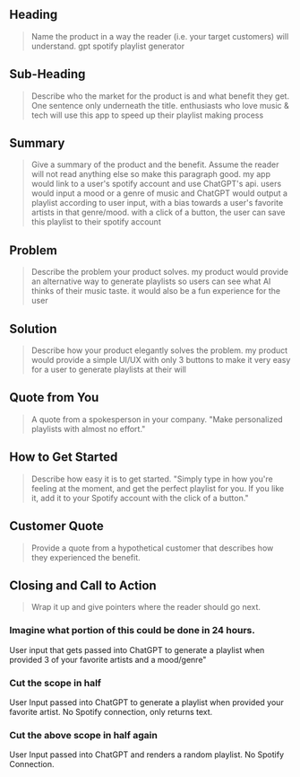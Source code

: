 ## Heading

> Name the product in a way the reader (i.e. your target customers) will understand.
> gpt spotify playlist generator

## Sub-Heading

> Describe who the market for the product is and what benefit they get. One sentence only underneath the title.
> enthusiasts who love music & tech will use this app to speed up their playlist making process

## Summary

> Give a summary of the product and the benefit. Assume the reader will not read anything else so make this paragraph good.
> my app would link to a user's spotify account and use ChatGPT's api. users would input a mood or a genre of music and ChatGPT would output a playlist according to user input, with a bias towards a user's favorite artists in that genre/mood. with a click of a button, the user can save this playlist to their spotify account

## Problem

> Describe the problem your product solves.
> my product would provide an alternative way to generate playlists so users can see what AI thinks of their music taste. it would also be a fun experience for the user

## Solution

> Describe how your product elegantly solves the problem.
> my product would provide a simple UI/UX with only 3 buttons to make it very easy for a user to generate playlists at their will

## Quote from You

> A quote from a spokesperson in your company.
> "Make personalized playlists with almost no effort."

## How to Get Started

> Describe how easy it is to get started.
> "Simply type in how you're feeling at the moment, and get the perfect playlist for you. If you like it, add it to your Spotify account with the click of a button."

## Customer Quote

> Provide a quote from a hypothetical customer that describes how they experienced the benefit.

## Closing and Call to Action

> Wrap it up and give pointers where the reader should go next.

### Imagine what portion of this could be done in 24 hours.

User input that gets passed into ChatGPT to generate a playlist when provided 3 of your favorite artists and a mood/genre"

### Cut the scope in half

User Input passed into ChatGPT to generate a playlist when provided your favorite artist. No Spotify connection, only returns text.

### Cut the above scope in half again

User Input passed into ChatGPT and renders a random playlist. No Spotify Connection.
